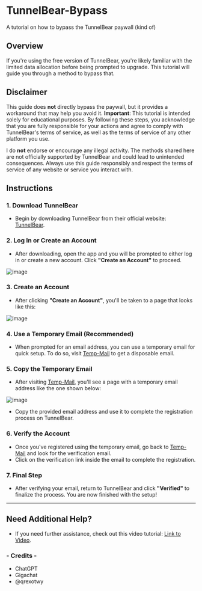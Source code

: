 # TunnelBear-Bypass
A tutorial on how to bypass the TunnelBear paywall (kind of)

## Overview
If you're using the free version of TunnelBear, you're likely familiar with the limited data allocation before being prompted to upgrade. This tutorial will guide you through a method to bypass that.

## Disclaimer
This guide does **not** directly bypass the paywall, but it provides a workaround that may help you avoid it. **Important**: This tutorial is intended solely for educational purposes. By following these steps, you acknowledge that you are fully responsible for your actions and agree to comply with TunnelBear's terms of service, as well as the terms of service of any other platform you use.

I do **not** endorse or encourage any illegal activity. The methods shared here are not officially supported by TunnelBear and could lead to unintended consequences. Always use this guide responsibly and respect the terms of service of any website or service you interact with.

## Instructions

### 1. **Download TunnelBear**
   - Begin by downloading TunnelBear from their official website: [TunnelBear](https://www.tunnelbear.com/).

### 2. **Log In or Create an Account**
   - After downloading, open the app and you will be prompted to either log in or create a new account. Click **"Create an Account"** to proceed.

   ![image](https://github.com/user-attachments/assets/2e4ea1a8-8889-4bf7-bd58-65699daf4551)

### 3. **Create an Account**
   - After clicking **"Create an Account"**, you'll be taken to a page that looks like this:

   ![image](https://github.com/user-attachments/assets/8bbca8cd-4f99-4690-b896-c9f44679d675)

### 4. **Use a Temporary Email (Recommended)**
   - When prompted for an email address, you can use a temporary email for quick setup. To do so, visit [Temp-Mail](https://temp-mail.org/en/) to get a disposable email.

### 5. **Copy the Temporary Email**
   - After visiting [Temp-Mail](https://temp-mail.org/en/), you'll see a page with a temporary email address like the one shown below:

   ![image](https://github.com/user-attachments/assets/4ad6374f-0e14-4260-8264-d306ce9cf02c)

   - Copy the provided email address and use it to complete the registration process on TunnelBear.

### 6. **Verify the Account**
   - Once you've registered using the temporary email, go back to [Temp-Mail](https://temp-mail.org/en/) and look for the verification email.
   - Click on the verification link inside the email to complete the registration.

### 7. **Final Step**
   - After verifying your email, return to TunnelBear and click **"Verified"** to finalize the process. You are now finished with the setup!

---

## Need Additional Help?
   - If you need further assistance, check out this video tutorial: [Link to Video](https://www.youtube.com/watch?v=COmyN9DEiqw).

### - Credits -
   - ChatGPT
   - Gigachat
   - @qrexotwy
